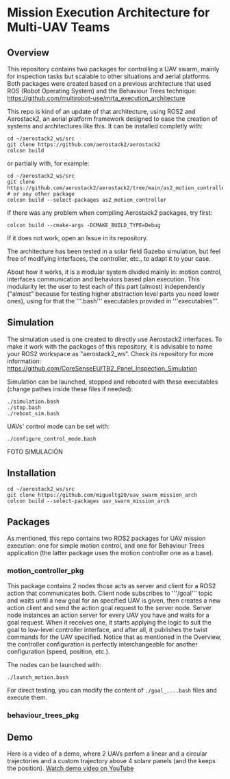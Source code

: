 # Mission Execution Architecture for Multi-UAV Teams

## Overview
This repository contains two packages for controlling a UAV swarm, mainly for inspection tasks but scalable to other situations and aerial platforms. Both packages were created based on a previous architecture that used ROS (Robot Operating System) and the Behaviour Trees technique: https://github.com/multirobot-use/mrta_execution_architecture

This repo is kind of an update of that architecture, using ROS2 and Aerostack2, an aerial platform framework designed to ease the creation of systems and architectures like this.
It can be installed completly with:
```
cd ~/aerostack2_ws/src
git clone https://github.com/aerostack2/aerostack2
colcon build 
```
or partially with, for example:
```
cd ~/aerostack2_ws/src
git clone https://github.com/aerostack2/aerostack2/tree/main/as2_motion_controller   # or any other package
colcon build --select-packages as2_motion_controller
```

If there was any problem when compiling Aerostack2 packages, try first:
```
colcon build --cmake-args -DCMAKE_BUILD_TYPE=Debug
```
If it does not work, open an Issue in its repository.

The architecture has been tested in a solar field Gazebo simulation, but feel free of modifying interfaces, the controller, etc., to adapt it to your case.

About how it works, it is a modular system divided mainly in: motion control, interfaces communication and behaviors based plan execution. This modularity let the user to test each of this part (almost) independently ("almost" because for testing higher abstraction level parts you need lower ones), using for that the '''.bash''' executables provided in '''executables'''.

## Simulation
The simulation used is one created to directly use Aerostack2 interfaces. To make it work with the packages of this repository, it is advisable to name your ROS2 workspace as "aerostack2_ws".
Check its repository for more information: https://github.com/CoreSenseEU/TB2_Panel_Inspection_Simulation

Simulation can be launched, stopped and rebooted with these executables (change pathes inside these files if needed):
```
./simulation.bash
./stop.bash
./reboot_sim.bash
```

UAVs' control mode can be set with:
```
./configure_control_mode.bash
```

FOTO SIMULACIÓN

## Installation
```
cd ~/aerostack2_ws/src
git clone https://github.com/migueltg20/uav_swarm_mission_arch
colcon build --select-packages uav_swarm_mission_arch
```

## Packages
As mentioned, this repo contains two ROS2 packages for UAV mission execution: one for simple motion control, and one for Behaviour Trees application (the latter package uses the motion controller one as a base).

### motion_controller_pkg
This package contains 2 nodes those acts as server and client for a ROS2 action that communicates both. Client node subscribes to '''/goal''' topic and waits until a new goal for an specified UAV is given, then creates a new action client and send the action goal request to the server node.
Server node instances an action server for every UAV you have and waits for a goal request. When it receives one, it starts applying the logic to suit the goal to low-level controller interface, and after all, it publishes the twist commands for the UAV specified. Notice that as mentioned in the Overview, the controller configuration is perfectly interchangeable for another configuration (speed, position, etc.).

The nodes can be launched with:
```
./launch_motion.bash
```
For direct testing, you can modify the content of ```./goal_....bash``` files and execute them.

### behaviour_trees_pkg







## Demo
Here is a video of a demo, where 2 UAVs perfom a linear and a circular trajectories and a custom trajectory above 4 solanr panels (and the keeps the position).
[Watch demo video on YouTube](https://www.youtube.com/watch?v=JUp0rhopJp8)
